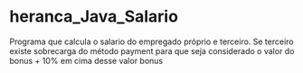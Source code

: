 # heranca_Java_Salario
Programa que calcula o salario do empregado próprio e terceiro. Se terceiro existe sobrecarga do método  payment para que seja considerado o valor do bonus + 10% em cima desse valor bonus
